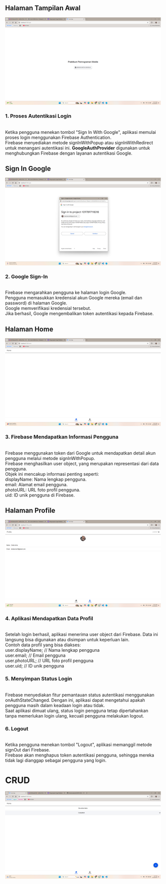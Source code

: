 ## Halaman Tampilan Awal
![Lampiran Tampilan Awal](tampilan_awal.png)
### 1. Proses Autentikasi Login
</br>Ketika pengguna menekan tombol "Sign In With Google", aplikasi memulai proses login menggunakan Firebase Authentication.
</br>Firebase menyediakan metode signInWithPopup atau signInWithRedirect untuk menangani autentikasi ini. **GoogleAuthProvider** digunakan untuk menghubungkan Firebase dengan layanan autentikasi Google.

## Sign In Google
![Lampiran Sign In Googlel](sign_in.png)
### 2. Google Sign-In
</br>Firebase mengarahkan pengguna ke halaman login Google.
</br>Pengguna memasukkan kredensial akun Google mereka (email dan password) di halaman Google.
</br>Google memverifikasi kredensial tersebut.
</br>Jika berhasil, Google mengembalikan token autentikasi kepada Firebase.

## Halaman Home
![Lampiran Tampilan Homel](home.png)
### 3. Firebase Mendapatkan Informasi Pengguna
</br>Firebase menggunakan token dari Google untuk mendapatkan detail akun pengguna melalui metode signInWithPopup.
</br>Firebase menghasilkan user object, yang merupakan representasi dari data pengguna.
</br>Objek ini mencakup informasi penting seperti:
</br>displayName: Nama lengkap pengguna.
</br>email: Alamat email pengguna.
</br>photoURL: URL foto profil pengguna.
</br>uid: ID unik pengguna di Firebase.

## Halaman Profile
![Lampiran Tampilan Profile](profile.png)
### 4. Aplikasi Mendapatkan Data Profil
</br>Setelah login berhasil, aplikasi menerima user object dari Firebase. Data ini langsung bisa digunakan atau disimpan untuk keperluan lain.
</br>Contoh data profil yang bisa diakses:
</br>user.displayName; // Nama lengkap pengguna
</br>user.email;       // Email pengguna
</br>user.photoURL;    // URL foto profil pengguna
</br>user.uid;         // ID unik pengguna

### 5. Menyimpan Status Login
</br>Firebase menyediakan fitur pemantauan status autentikasi menggunakan onAuthStateChanged. Dengan ini, aplikasi dapat mengetahui apakah pengguna masih dalam keadaan login atau tidak.
</br>Saat aplikasi dimuat ulang, status login pengguna tetap dipertahankan tanpa memerlukan login ulang, kecuali pengguna melakukan logout.

### 6. Logout
</br>Ketika pengguna menekan tombol "Logout", aplikasi memanggil metode signOut dari Firebase.
</br>Firebase akan menghapus token autentikasi pengguna, sehingga mereka tidak lagi dianggap sebagai pengguna yang login.

# CRUD
![Lampiran Tampilan Home Terbaru](Home_baru.png)
